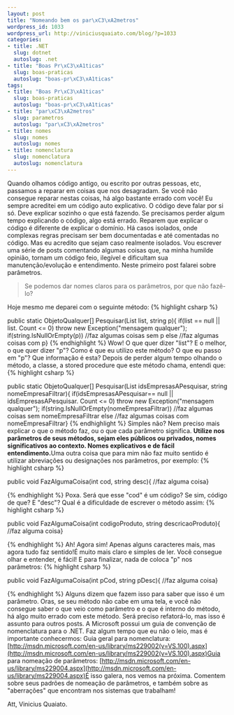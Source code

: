 ```yaml
--- 
layout: post
title: "Nomeando bem os par\xC3\xA2metros"
wordpress_id: 1033
wordpress_url: http://viniciusquaiato.com/blog/?p=1033
categories: 
- title: .NET
  slug: dotnet
  autoslug: .net
- title: "Boas Pr\xC3\xA1ticas"
  slug: boas-praticas
  autoslug: "boas-pr\xC3\xA1ticas"
tags: 
- title: "Boas Pr\xC3\xA1ticas"
  slug: boas-praticas
  autoslug: "boas-pr\xC3\xA1ticas"
- title: "par\xC3\xA2metros"
  slug: parametros
  autoslug: "par\xC3\xA2metros"
- title: nomes
  slug: nomes
  autoslug: nomes
- title: nomenclatura
  slug: nomenclatura
  autoslug: nomenclatura
---
```

Quando olhamos código antigo, ou escrito por outras pessoas, etc, passamos a reparar em coisas que nos desagradam. Se você não consegue reparar nestas coisas, há algo bastante errado com você! Eu sempre acreditei em um código auto explicativo. O código deve falar por si só. Deve explicar sozinho o que está fazendo. Se precisamos perder algum tempo explicando o código, algo está errado. Reparem que explicar o código é diferente de explicar o domínio. Há casos isolados, onde complexas regras precisam ser bem documentadas e até comentadas no código. Mas eu acredito que sejam caso realmente isolados. Vou escrever uma série de posts comentando algumas coisas que, na minha humilde opinião, tornam um código feio, ilegível e dificultam sua manutenção/evolução e entendimento. Neste primeiro post falarei sobre parâmetros.<blockquote>Se podemos dar nomes claros para os parâmetros, por que não fazê-lo?</blockquote>Hoje mesmo me deparei com o seguinte método:
{% highlight csharp %}

public 
static ObjetoQualquer[] Pesquisar(List<int> list, string p){
if(list == null || list. Count <= 0)        throw new Exception("mensagem qualquer");
if(string.IsNullOrEmpty(p))        //faz algumas coisas sem p    else       //faz algumas coisas com p}
</int>
{% endhighlight %}
Wow! O que quer dizer "list"? E o melhor, o que quer dizer "p"? Como é que eu utilizo este método? O que eu passo em "p"? Que informação é esta? Depois de perder algum tempo olhando o método, a classe, a stored procedure que este método chama, entendi que:
{% highlight csharp %}

public 
static ObjetoQualquer[] Pesquisar(List<int> idsEmpresasAPesquisar, string nomeEmpresaFiltrar){
if(idsEmpresasAPesquisar== null || idsEmpresasAPesquisar. Count <= 0)        throw new Exception("mensagem qualquer");
if(string.IsNullOrEmpty(nomeEmpresaFiltrar))        //faz algumas coisas sem nomeEmpresaFiltrar    else       //faz algumas coisas com nomeEmpresaFiltrar}
</int>
{% endhighlight %}
Simples não? Nem preciso mais explicar o que o método faz, ou o que cada parâmetro significa. <b>Utilize nos parâmetros de seus métodos, sejam eles públicos ou privados, nomes significativos ao contexto. Nomes explicativos e de fácil entendimento.</b>Uma outra coisa que para mim não faz muito sentido é utilizar abreviações ou designações nos parâmetros, por exemplo:
{% highlight csharp %}

public void FazAlgumaCoisa(int cod, string desc){    //faz alguma coisa}

{% endhighlight %}
Poxa. Será que esse "cod" é um código? Se sim, código de que? E "desc"? Qual é a dificuldade de escrever o método assim:
{% highlight csharp %}

public void FazAlgumaCoisa(int codigoProduto, string descricaoProduto){    //faz alguma coisa}

{% endhighlight %}
Ah! Agora sim! Apenas alguns caracteres mais, mas agora tudo faz sentido!É muito mais claro e simples de ler. Você consegue olhar e entender, é fácil! E para finalizar, nada de coloca "p" nos parâmetros:
{% highlight csharp %}

public void FazAlgumaCoisa(int pCod, string pDesc){    //faz alguma coisa}

{% endhighlight %}
Alguns dizem que fazem isso para saber que isso é um parâmetro. Oras, se seu método não cabe em uma tela, e você não consegue saber o que veio como parâmetro e o que é interno do método, há algo muito errado com este método. Será preciso refatorá-lo, mas isso é assunto para outros posts. A Microsoft possui um guia de convenção de nomenclatura para o .NET. Faz algum tempo que eu não o leio, mas é importante conhecermos: Guia geral para nomenclatura: [http://msdn.microsoft.com/en-us/library/ms229002(v=VS.100).aspx](http://msdn.microsoft.com/en-us/library/ms229002(v=VS.100).aspx)Guia para nomeação de parâmetros: [http://msdn.microsoft.com/en-us/library/ms229004.aspx](http://msdn.microsoft.com/en-us/library/ms229004.aspx)É isso galera, nos vemos na próxima. Comentem sobre seus padrões de nomeação de parâmetros, e também sobre as "aberrações" que encontram nos sistemas que trabalham!

Att,
Vinicius Quaiato.
